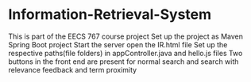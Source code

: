 # Information-Retrieval-System
This is part of the EECS 767 course project
Set up the project as Maven Spring Boot project
Start the server
open the IR.html file
Set up the respective paths(file folders) in appController.java and hello.js files
Two buttons in the front end are present for normal search and search with relevance feedback and term proximity
